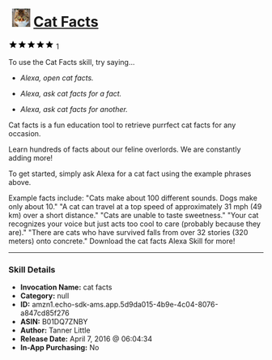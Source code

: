 # &nbsp;<img src="skill_icon" alt="Cat Facts icon" width="36"> [Cat Facts](http://alexa.amazon.com/#skills/amzn1.echo-sdk-ams.app.5d9da015-4b9e-4c04-8076-a847cd85f276)
![5 stars](../../images/ic_star_black_18dp_1x.png)![5 stars](../../images/ic_star_black_18dp_1x.png)![5 stars](../../images/ic_star_black_18dp_1x.png)![5 stars](../../images/ic_star_black_18dp_1x.png)![5 stars](../../images/ic_star_black_18dp_1x.png) 1

To use the Cat Facts skill, try saying...

* *Alexa, open cat facts.*

* *Alexa, ask cat facts for a fact.*

* *Alexa, ask cat facts for another.*

Cat facts is a fun education tool to retrieve purrfect cat facts for any occasion.

Learn hundreds of facts about our feline overlords. We are constantly adding more!

To get started, simply ask Alexa for a cat fact using the example phrases above.

Example facts include:
"Cats make about 100 different sounds. Dogs make only about 10."
"A cat can travel at a top speed of approximately 31 mph (49 km) over a short distance."
"Cats are unable to taste sweetness."
"Your cat recognizes your voice but just acts too cool to care (probably because they are)."
"There are cats who have survived falls from over 32 stories (320 meters) onto concrete."
Download the cat facts Alexa Skill for more!

***

### Skill Details

* **Invocation Name:** cat facts
* **Category:** null
* **ID:** amzn1.echo-sdk-ams.app.5d9da015-4b9e-4c04-8076-a847cd85f276
* **ASIN:** B01DQ7ZNBY
* **Author:** Tanner Little
* **Release Date:** April 7, 2016 @ 06:04:34
* **In-App Purchasing:** No
